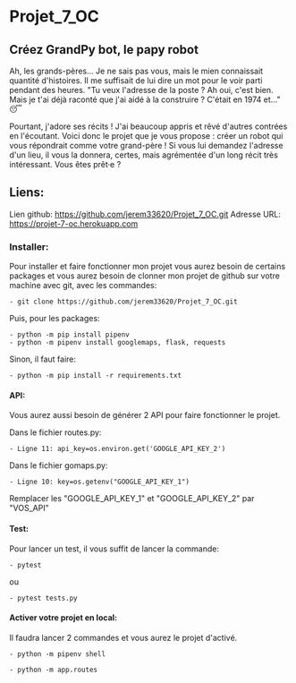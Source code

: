 # Projet_7_OC

## Créez GrandPy bot, le papy robot

Ah, les grands-pères... Je ne sais pas vous, mais le mien connaissait quantité d'histoires. Il me suffisait de lui dire un mot pour le voir parti pendant des heures. "Tu veux l'adresse de la poste ? Ah oui, c'est bien. Mais je t'ai déjà raconté que j'ai aidé à la construire ? C'était en 1974 et..." 😴

Pourtant, j'adore ses récits ! J'ai beaucoup appris et rêvé d'autres contrées en l'écoutant. Voici donc le projet que je vous propose : créer un robot qui vous répondrait comme votre grand-père ! Si vous lui demandez l'adresse d'un lieu, il vous la donnera, certes, mais agrémentée d'un long récit très intéressant. Vous êtes prêt·e ?


## Liens:

Lien github: https://github.com/jerem33620/Projet_7_OC.git
Adresse URL: https://projet-7-oc.herokuapp.com


### Installer:

Pour installer et faire fonctionner mon projet vous aurez besoin de certains packages et vous aurez besoin de clonner mon projet de github sur votre machine avec git, avec les commandes:

```
- git clone https://github.com/jerem33620/Projet_7_OC.git
```

Puis, pour les packages:

```
- python -m pip install pipenv
- python -m pipenv install googlemaps, flask, requests
```

Sinon, il faut faire:

```
- python -m pip install -r requirements.txt
```


#### API:

Vous aurez aussi besoin de générer 2 API pour faire fonctionner le projet.

Dans le fichier routes.py:

```
- Ligne 11: api_key=os.environ.get('GOOGLE_API_KEY_2')
```

Dans le fichier gomaps.py:

```
- Ligne 10: key=os.getenv("GOOGLE_API_KEY_1")
```

Remplacer les "GOOGLE_API_KEY_1" et "GOOGLE_API_KEY_2" par "VOS_API"


#### Test:

Pour lancer un test, il vous suffit de lancer la commande:

```
- pytest
```

ou

```
- pytest tests.py
```


#### Activer votre projet en local:

Il faudra lancer 2 commandes et vous aurez le projet d'activé.

```
- python -m pipenv shell

- python -m app.routes
```
